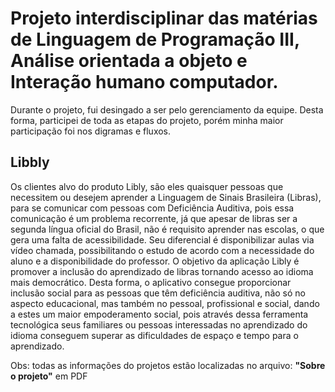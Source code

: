 # Projeto interdisciplinar das matérias de Linguagem de Programação III, Análise orientada a objeto e Interação humano computador.

Durante o projeto, fui desingado a ser  pelo gerenciamento da equipe. Desta forma, participei de toda as etapas do projeto, porém minha maior participação foi nos digramas e fluxos.



## Libbly 
  Os clientes alvo do produto Libly, são eles quaisquer pessoas que necessitem ou desejem aprender  a  Linguagem  de  Sinais  Brasileira  (Libras), para  se  comunicar  com  pessoas  com Deficiência Auditiva, pois essa comunicação é um problema recorrente, já que apesar de libras ser a segunda língua oficial do Brasil, não é requisito aprender nas escolas, o que gera uma falta de acessibilidade. Seu  diferencial é disponibilizar aulas via vídeo chamada, possibilitando o estudo de acordo com a necessidade do aluno e a disponibilidade do professor. O objetivo da aplicação Libly é promover a inclusão do aprendizado de libras tornando   acesso ao idioma mais democrático. Desta forma, o aplicativo consegue proporcionar inclusão social para as pessoas que têm deficiência auditiva, não só no aspecto educacional, mas também no pessoal, profissional e social, dando a estes um maior empoderamento social, pois através dessa ferramenta  tecnológica  seus  familiares  ou  pessoas  interessadas  no  aprendizado  do  idioma conseguem superar as dificuldades de espaço e tempo para o aprendizado. 


Obs: todas as informações  do projetos estão localizadas no arquivo: **"Sobre o projeto"** em PDF 


